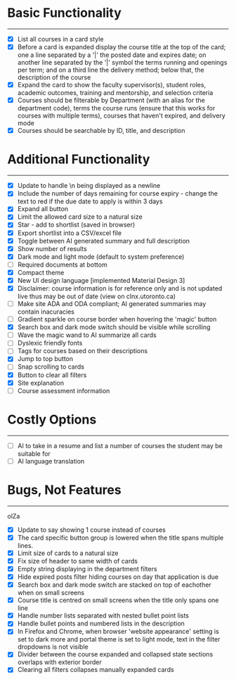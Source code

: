 # Basic Functionality

---

- [x] List all courses in a card style
- [x] Before a card is expanded display the course title at the top of the card; one a line separated by a '|' the posted date and expires date; on another line separated by the '|' symbol the terms running and openings per term; and on a third line the delivery method; below that, the description of the course
- [x] Expand the card to show the faculty supervisor(s), student roles, academic outcomes, training and mentorship, and selection criteria
- [x] Courses should be filterable by Department (with an alias for the department code), terms the course runs (ensure that this works for courses with multiple terms), courses that haven't expired, and delivery mode
- [x] Courses should be searchable by ID, title, and description

# Additional Functionality

---

- [x] Update to handle \n being displayed as a newline
- [x] Include the number of days remaining for course expiry - change the text to red if the due date to apply is within 3 days
- [x] Expand all button
- [x] Limit the allowed card size to a natural size
- [x] Star - add to shortlist (saved in browser)
- [x] Export shortlist into a CSV/excel file
- [x] Toggle between AI generated summary and full description
- [x] Show number of results
- [x] Dark mode and light mode (default to system preference)
- [ ] Required documents at bottom
- [x] Compact theme
- [x] New UI design language \[implemented Material Design 3\] 
- [x] Disclaimer: course information is for reference only and is not updated live thus may be out of date (view on clnx.utoronto.ca)
- [ ] Make site ADA and ODA compliant; AI generated summaries may contain inacuracies
- [ ] Gradient sparkle on course border when hovering the 'magic' button
- [x] Search box and dark mode switch should be visible while scrolling
- [ ] Wave the magic wand to AI summarize all cards
- [ ] Dyslexic friendly fonts
- [ ] Tags for courses based on their descriptions
- [x] Jump to top button
- [ ] Snap scrolling to cards
- [x] Button to clear all filters
- [x] Site explanation
- [ ] Course assessment information

# Costly Options

---

- [ ] AI to take in a resume and list a number of courses the student may be suitable for
- [ ] AI language translation

# Bugs, Not Features

---
olZa         
- [x] Update to say showing 1 course instead of courses
- [x] The card specific button group is lowered when the title spans multiple lines.
- [x] Limit size of cards to a natural size
- [x] Fix size of header to same width of cards 
- [x] Empty string displaying in the department filters
- [x] Hide expired posts filter hiding courses on day that application is due
- [x] Search box and dark mode switch are stacked on top of eachother when on small screens
- [x] Course title is centred on small screens when the title only spans one line 
- [x] Handle number lists separated with nested bullet point lists
- [x] Handle bullet points and numbered lists in the description
- [x] In Firefox and Chrome, when browser 'website appearance' setting is set to dark more and portal theme is set to light mode, text in the filter dropdowns is not visible 
- [x] Divider between the course expanded and collapsed state sections overlaps with exterior border
- [x] Clearing all filters collapses manually expanded cards